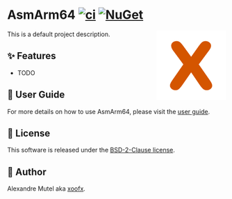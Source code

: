 # AsmArm64 [![ci](https://github.com/xoofx/AsmArm64/actions/workflows/ci.yml/badge.svg)](https://github.com/xoofx/AsmArm64/actions/workflows/ci.yml) [![NuGet](https://img.shields.io/nuget/v/AsmArm64.svg)](https://www.nuget.org/packages/AsmArm64/)

<img align="right" width="160px" height="160px" src="https://raw.githubusercontent.com/xoofx/AsmArm64/main/img/AsmArm64.png">

This is a default project description.

## ✨ Features

- TODO

## 📖 User Guide

For more details on how to use AsmArm64, please visit the [user guide](https://github.com/xoofx/AsmArm64/blob/main/doc/readme.md).

## 🪪 License

This software is released under the [BSD-2-Clause license](https://opensource.org/licenses/BSD-2-Clause). 

## 🤗 Author

Alexandre Mutel aka [xoofx](https://xoofx.github.io).
